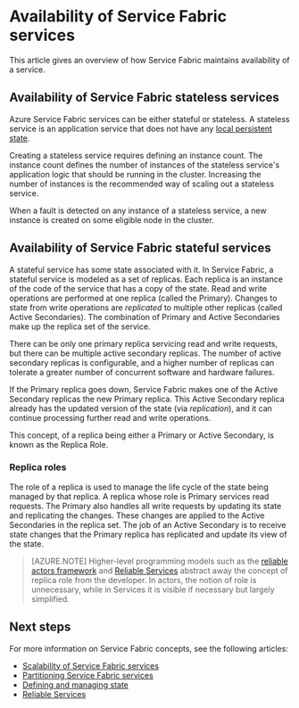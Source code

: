 <properties
    pageTitle="Availability of Service Fabric services | Azure"
    description="Describes fault detection, failover, and recovery for services"
    services="service-fabric"
    documentationcenter=".net"
    author="masnider"
    manager="timlt"
    editor="" />
<tags
    ms.assetid="279ba4a4-f2ef-4e4e-b164-daefd10582e4"
    ms.service="service-fabric"
    ms.devlang="dotnet"
    ms.topic="article"
    ms.tgt_pltfrm="NA"
    ms.workload="NA"
    ms.date="01/05/2017"
    wacn.date=""
    ms.author="masnider" />

# Availability of Service Fabric services
This article gives an overview of how Service Fabric maintains availability of a service.

## Availability of Service Fabric stateless services
Azure Service Fabric services can be either stateful or stateless. A stateless service is an application service that does not have any [local persistent state](/documentation/articles/service-fabric-concepts-state/).

Creating a stateless service requires defining an instance count. The instance count defines the number of instances of the stateless service's application logic that should be running in the cluster. Increasing the number of instances is the recommended way of scaling out a stateless service.

When a fault is detected on any instance of a stateless service, a new instance is created on some eligible node in the cluster.

## Availability of Service Fabric stateful services
A stateful service has some state associated with it. In Service Fabric, a stateful service is modeled as a set of replicas. Each replica is an instance of the code of the service that has a copy of the state. Read and write operations are performed at one replica (called the Primary). Changes to state from write operations are *replicated* to multiple other replicas (called Active Secondaries). The combination of Primary and Active Secondaries make up the replica set of the service.

There can be only one primary replica servicing read and write requests, but there can be multiple active secondary replicas. The number of active secondary replicas is configurable, and a higher number of replicas can tolerate a greater number of concurrent software and hardware failures.

If the Primary replica goes down, Service Fabric makes one of the Active Secondary replicas the new Primary replica. This Active Secondary replica already has the updated version of the state (via *replication*), and it can continue processing further read and write operations.

This concept, of a replica being either a Primary or Active Secondary, is known as the Replica Role.

### Replica roles
The role of a replica is used to manage the life cycle of the state being managed by that replica. A replica whose role is Primary services read requests. The Primary also handles all write requests by updating its state and replicating the changes. These changes are applied to the Active Secondaries in the replica set. The job of an Active Secondary is to receive state changes that the Primary replica has replicated and update its view of the state.

> [AZURE.NOTE]
> Higher-level programming models such as the [reliable actors framework](/documentation/articles/service-fabric-reliable-actors-introduction/) and [Reliable Services](/documentation/articles/service-fabric-reliable-services-introduction/) abstract away the concept of replica role from the developer. In actors, the notion of role is unnecessary, while in Services it is visible if necessary but largely simplified.
>
>

## Next steps
For more information on Service Fabric concepts, see the following articles:

- [Scalability of Service Fabric services](/documentation/articles/service-fabric-concepts-scalability/)
- [Partitioning Service Fabric services](/documentation/articles/service-fabric-concepts-partitioning/)
- [Defining and managing state](/documentation/articles/service-fabric-concepts-state/)
- [Reliable Services](/documentation/articles/service-fabric-reliable-services-introduction/)
 
